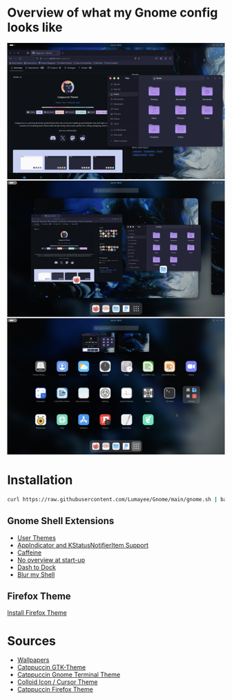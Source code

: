 # Overview of what my Gnome config looks like

![Firefox and Files](Resources/Firefox%20and%20Files.png)
![Window Overview](Resources/Window%20Overview.png)
![App Overview](Resources/App%20Overview.png)

# Installation

```bash
curl https://raw.githubusercontent.com/Lumayee/Gnome/main/gnome.sh | bash
```

## Gnome Shell Extensions

- [User Themes](https://extensions.gnome.org/extension/19/user-themes/)
- [AppIndicator and KStatusNotifierItem Support](https://extensions.gnome.org/extension/615/appindicator-support/)
- [Caffeine](https://extensions.gnome.org/extension/517/caffeine/)
- [No overview at start-up](https://extensions.gnome.org/extension/4099/no-overview/)
- [Dash to Dock](https://extensions.gnome.org/extension/307/dash-to-dock/)
- [Blur my Shell](https://extensions.gnome.org/extension/3193/blur-my-shell/)

## Firefox Theme

[Install Firefox Theme](https://color.firefox.com/?theme=XQAAAAJIBAAAAAAAAABBqYhm849SCicxcUcPX38oKRicm6da8pG5gi-DrbS7fiEFLUzDsWXWyUHMSkHZ2PpRK_LvZGTF44fp7VjbASbxkoZAmYAwEJIoRnjw8xrOTGV_TjmyI1jBzmpM9P7ysk1XcU5Vim_Fm-lEdd2D1sQPsXAfc40sve8hJpa03nVyTISrAd24KYablp9Ik9r5zzfYPqm5b72jaaDL7LGiK3A_8_HezC_JwkLTo2eTSyvHEAzjYaP2_ANMZNB0PsoaguCUqoCsu_QM0GMUFnrWqaEA2XW2NEp79U7Tg1HZEOA8fM_exc6ehgBxLQyIjI4KfFTa93CVttl_0UKyc9uHjkAKFy-Hz-giDFQbXLSqi01-w5oPHyVXRjjSXntzG63A6wLDomO6MLIZTpDyLgWy_Fzd2CEia2wdJjCK4GXMnlufXGOxIuiYBeryYUGi6nTJH4XdzmMMtpoS1N3yFATzKHC8FS-8DkEcSoXLN7lEAneCuFW0y-NM9H23yUz65A7-6mClQSO3HPmA3JScF32oMyxMR45f7_iOw3v4vFhXGpzTgt_9B1kV)

# Sources

- [Wallpapers](https://github.com/makccr/wallpapers)
- [Catppuccin GTK-Theme](https://github.com/catppuccin/gtk)
- [Catppuccin Gnome Terminal Theme](https://github.com/catppuccin/gnome-terminal)
- [Colloid Icon / Cursor Theme](https://github.com/vinceliuice/Colloid-icon-theme)
- [Catppuccin Firefox Theme](https://github.com/catppuccin/firefox)
